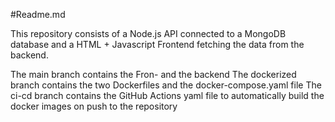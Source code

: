 #Readme.md

This repository consists of a Node.js API connected to a MongoDB database and a HTML + Javascript Frontend fetching the data from the backend. 

The main branch contains the Fron- and the backend
The dockerized branch contains the two Dockerfiles and the docker-compose.yaml file
The ci-cd branch contains the GitHub Actions yaml file to automatically build the docker images on push to the repository